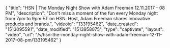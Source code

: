 {
    "title": "HSN | The Monday Night Show with Adam Freeman 12.11.2017 - 08 PM",
    "description": "Don't miss a moment of the fun every Monday night from 7pm to 9pm ET on HSN. Host, Adam Freeman shares innovative products and brands.",
    "videoid": "133195462",
    "date_created": "1513095591",
    "date_modified": "1513958075",
    "type": "captivate",
    "layout": "video",
    "url": "\/v\/hsn-the-monday-night-show-with-adam-freeman-12-11-2017-08-pm\/133195462"
}